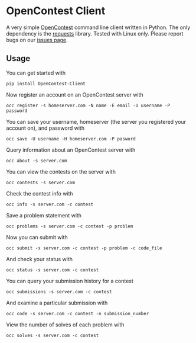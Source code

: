 # OpenContest Client

A very simple [OpenContest](https://github.com/LadueCS/OpenContest) command line client written in Python. The only dependency is the [requests](https://docs.python-requests.org/en/master/index.html) library. Tested with Linux only. Please report bugs on our [issues page](https://github.com/LadueCS/OpenContest-Client/).


## Usage

You can get started with 
```
pip install OpenContest-Client
```

Now register an account on an OpenContest server with
```
occ register -s homeserver.com -N name -E email -U username -P password
```

You can save your username, homeserver (the server you registered your account on), and password with
```
occ save -U username -H homeserver.com -P pasword
```

Query information about an OpenContest server with
```
occ about -s server.com
```

You can view the contests on the server with
```
occ contests -s server.com
```

Check the contest info with
```
occ info -s server.com -c contest
```

Save a problem statement with
```
occ problems -s server.com -c contest -p problem
```

Now you can submit with
```
occ submit -s server.com -c contest -p problem -c code_file
```

And check your status with
```
occ status -s server.com -c contest
```

You can query your submission history for a contest
```
occ submissions -s server.com -c contest
```

And examine a particular submission with
```
occ code -s server.com -c contest -n submission_number
```

View the number of solves of each problem with
```
occ solves -s server.com -c contest
```
